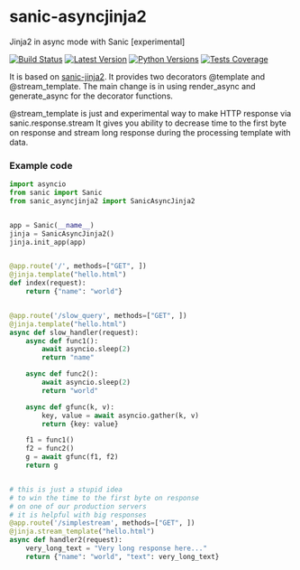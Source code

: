 # sanic-asyncjinja2
Jinja2 in async mode with Sanic [experimental]

[![Build Status](https://img.shields.io/travis/EndurantDevs/sanic-asyncjinja2.svg?logo=travis)](https://travis-ci.org/EndurantDevs/sanic-asyncjinja2) [![Latest Version](https://img.shields.io/pypi/v/sanic-asyncjinja2.svg)](https://pypi.python.org/pypi/sanic-asyncjinja2/) [![Python Versions](https://img.shields.io/pypi/pyversions/sanic-asyncjinja2.svg)](https://github.com/EndurantDevs/sanic-asyncjinja2/blob/master/setup.py) [![Tests Coverage](https://img.shields.io/codecov/c/github/EndurantDevs/sanic-asyncjinja2/master.svg)](https://codecov.io/gh/EndurantDevs/sanic-asyncjinja2)

It is based on [sanic-jinja2](https://github.com/lixxu/sanic-jinja2). 
It provides two decorators @template and @stream_template.
The main change is in using render_async and generate_async for the decorator functions.

@stream_template is just and experimental way to make HTTP response via sanic.response.stream
It gives you ability to decrease time to the first byte on response and stream long response during the processing template with data.

### Example code ###
```python
import asyncio
from sanic import Sanic
from sanic_asyncjinja2 import SanicAsyncJinja2


app = Sanic(__name__)
jinja = SanicAsyncJinja2()
jinja.init_app(app)


@app.route('/', methods=["GET", ])
@jinja.template("hello.html")
def index(request):
    return {"name": "world"}


@app.route('/slow_query', methods=["GET", ])
@jinja.template("hello.html")
async def slow_handler(request):
    async def func1():
        await asyncio.sleep(2)
        return "name"

    async def func2():
        await asyncio.sleep(2)
        return "world"

    async def gfunc(k, v):
        key, value = await asyncio.gather(k, v)
        return {key: value}

    f1 = func1()
    f2 = func2()
    g = await gfunc(f1, f2)
    return g


# this is just a stupid idea
# to win the time to the first byte on response
# on one of our production servers
# it is helpful with big responses
@app.route('/simplestream', methods=["GET", ])
@jinja.stream_template("hello.html")
async def handler2(request):
    very_long_text = "Very long response here..." 
    return {"name": "world", "text": very_long_text}
```
